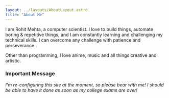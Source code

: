 ```yaml
---
layout: ../layouts/AboutLayout.astro
title: "About Me"
---
```


I am Rohit Mehta, a computer scientist. I love to build things, automate boring & repetitive things, and I am constantly learning and challenging my technical skills. I can overcome any challenge with patience and perseverance.

Other than programming, I love anime, music and all things creative and artistic.

### Important Message

_I'm re-configuring this site at the moment, so please bear with me! I should be able to have it done as soon as my college exams are over!_

